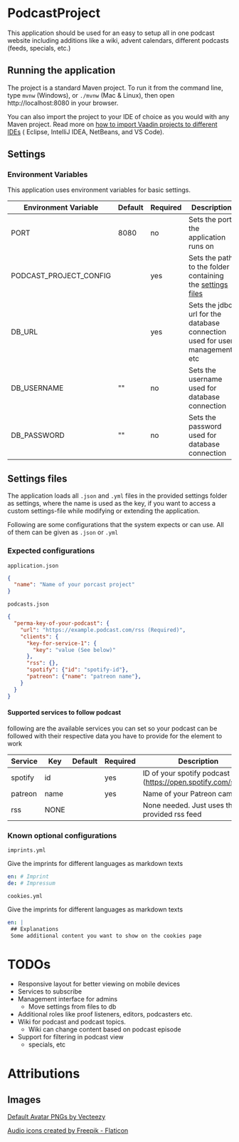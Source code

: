 # PodcastProject

This application should be used for an easy to setup all in one podcast website including additions like
a wiki, advent calendars, different podcasts (feeds, specials, etc.)

## Running the application

The project is a standard Maven project. To run it from the command line,
type `mvnw` (Windows), or `./mvnw` (Mac & Linux), then open
http://localhost:8080 in your browser.

You can also import the project to your IDE of choice as you would with any
Maven project. Read more
on [how to import Vaadin projects to different IDEs](https://vaadin.com/docs/latest/guide/step-by-step/importing) (
Eclipse, IntelliJ IDEA, NetBeans, and VS Code).

## Settings

### Environment Variables

This application uses environment variables for basic settings.

| Environment Variable   | Default | Required | Description                                                                  |
|------------------------|---------|----------|------------------------------------------------------------------------------|
| PORT                   | 8080    | no       | Sets the port the application runs on                                        |
| PODCAST_PROJECT_CONFIG |         | yes      | Sets the path to the folder containing the [settings files](#settings-files) |
| DB_URL                 |         | yes      | Sets the jdbc url for the database connection used for user management, etc  |
| DB_USERNAME            | ""      | no       | Sets the username used for database connection                               |
| DB_PASSWORD            | ""      | no       | Sets the password used for database connection                               |

## Settings files

The application loads all `.json` and `.yml` files in the provided settings folder as settings, where the name is used
as the key,
if you want to access a custom settings-file while modifying or extending the application.

Following are some configurations that the system expects or can use. All of them can be given as `.json` or `.yml`

### Expected configurations

`application.json`

``` json
{
  "name": "Name of your porcast project"
}
```

`podcasts.json`

``` json
{
  "perma-key-of-your-podcast": {
    "url": "https://example.podcast.com/rss (Required)",
    "clients": {
      "key-for-service-1": {
        "key": "value (See below)"
      },
      "rss": {},
      "spotify": {"id": "spotify-id"},
      "patreon": {"name": "patreon name"},
    }
  }
}
```

#### Supported services to follow podcast

following are the available services you can set so your podcast can be followed with their respective data you
have to provide for the element to work

| Service | Key  | Default | Required | Description                                                     |
|---------|------|---------|----------|-----------------------------------------------------------------|
| spotify | id   |         | yes      | ID of your spotify podcast (https://open.spotify.com/show/<ID>) |
| patreon | name |         | yes      | Name of your Patreon campain                                    |
| rss     | NONE |         |          | None needed. Just uses the provided rss feed                    |

### Known optional configurations

`imprints.yml`

Give the imprints for different languages as markdown texts

``` yml
en: # Imprint
de: # Impressum 
```

`cookies.yml`

Give the imprints for different languages as markdown texts

``` yml
en: |
 ## Explanations
 Some additional content you want to show on the cookies page
```

# TODOs

- Responsive layout for better viewing on mobile devices
- Services to subscribe
- Management interface for admins
  - Move settings from files to db
- Additional roles like proof listeners, editors, podcasters etc.
- Wiki for podcast and podcast topics.
  - Wiki can change content based on podcast episode
- Support for filtering in podcast view
  - specials, etc

# Attributions

## Images

<a href="https://www.vecteezy.com/free-png/default-avatar">Default Avatar PNGs by Vecteezy</a>

<a href="https://www.flaticon.com/free-icons/audio" title="audio icons">Audio icons created by Freepik - Flaticon</a>
